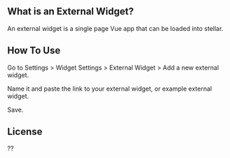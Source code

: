 ## What is an External Widget?
An external widget is a single page Vue app that can be loaded into stellar.

## How To Use
Go to Settings > Widget Settings > External Widget > Add a new external widget.

Name it and paste the link to your external widget, or example external widget.

Save.

## License
??
